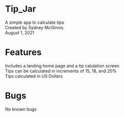 # Tip_Jar
A simple app to calculate tips   
Created by Sydney McGinnis    
August 1, 2021  

# Features  
Includes a landing home page and a tip calulation screen  
Tips can be calculated in increments of 15, 18, and 20%  
Tips calculated in US Dollars

# Bugs  
No known bugs

